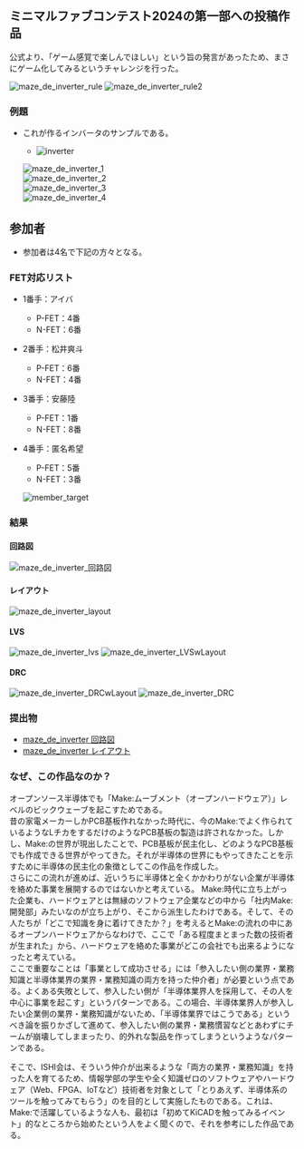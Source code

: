 ## ミニマルファブコンテスト2024の第一部への投稿作品
公式より、「ゲーム感覚で楽しんでほしい」という旨の発言があったため、まさにゲーム化してみるというチャレンジを行った。

  ![maze_de_inverter_rule](https://ishi-kai.org/assets/images/contest/minimalfab_maze_rule.png)
  ![maze_de_inverter_rule2](https://ishi-kai.org/assets/images/contest/minimalfab_maze_rule_other.png)

### 例題
- これが作るインバータのサンプルである。
    - ![inverter](https://ishi-kai.org/assets/images/contest/minimalfab_inverter_sample.png)  

  ![maze_de_inverter_1](https://ishi-kai.org/assets/images/contest/minimalfab_maze_example_1.png)  
  ![maze_de_inverter_2](https://ishi-kai.org/assets/images/contest/minimalfab_maze_example_2.png)  
  ![maze_de_inverter_3](https://ishi-kai.org/assets/images/contest/minimalfab_maze_example_3.png)  
  ![maze_de_inverter_4](https://ishi-kai.org/assets/images/contest/minimalfab_maze_example_4.png)  


## 参加者
- 参加者は4名で下記の方々となる。

### FET対応リスト
- 1番手：アイバ
    - P-FET：4番
    - N-FET：6番
- 2番手：松井爽斗
    - P-FET：6番
    - N-FET：4番
- 3番手：安藤陸
    - P-FET：1番
    - N-FET：8番
- 4番手：匿名希望
    - P-FET：5番
    - N-FET：3番

  ![member_target](images/member_target.png)

### 結果
#### 回路図
  ![maze_de_inverter_回路図](images/schematic.png)

#### レイアウト
  ![maze_de_inverter_layout](images/layout.png)

#### LVS
  ![maze_de_inverter_lvs](images/lvs.png)
  ![maze_de_inverter_LVSwLayout](images/layout_lvs.png)

#### DRC
  ![maze_de_inverter_DRCwLayout](images/layout_drc.png)
  ![maze_de_inverter_DRC](images/drc.png)

### 提出物
- [maze_de_inverter 回路図](maze_de_inverter/maze_de_inverter.sch)
- [maze_de_inverter レイアウト](maze_de_inverter/maze_de_inverter.gds)


### なぜ、この作品なのか？
オープンソース半導体でも「Make:ムーブメント（オープンハードウェア）」レベルのビックウェーブを起こすためである。  
昔の家電メーカーしかPCB基板作れなかった時代に、今のMake:でよく作られているようなLチカをするだけのようなPCB基板の製造は許されなかった。しかし、Make:の世界が現出したことで、PCB基板が民主化し、どのようなPCB基板でも作成できる世界がやってきた。それが半導体の世界にもやってきたことを示すために半導体の民主化の象徴としてこの作品を作成した。  
さらにこの流れが進めば、近いうちに半導体と全くかかわりがない企業が半導体を絡めた事業を展開するのではないかと考えている。 Make:時代に立ち上がった企業も、ハードウェアとは無縁のソフトウェア企業などの中から「社内Make:開発部」みたいなのが立ち上がり、そこから派生したわけである。そして、その人たちが「どこで知識を身に着けてきたか？」を考えるとMake:の流れの中にあるオープンハードウェアからなわけで、ここで「ある程度まとまった数の技術者が生まれた」から、ハードウェアを絡めた事業がどこの会社でも出来るようになったと考えている。  
ここで重要なことは「事業として成功させる」には「参入したい側の業界・業務知識と半導体業界の業界・業務知識の両方を持った仲介者」が必要という点である。よくある失敗として、参入したい側が「半導体業界人を採用して、その人を中心に事業を起こす」というパターンである。この場合、半導体業界人が参入したい企業側の業界・業務知識がないため、「半導体業界ではこうである」というべき論を振りかざして進めて、参入したい側の業界・業務慣習などとあわずにチームが崩壊してしままったり、的外れな製品を作ってしまうというようなパターンである。  
  
そこで、ISHI会は、そういう仲介が出来るような「両方の業界・業務知識」を持った人を育てるため、情報学部の学生や全く知識ゼロのソフトウェアやハードウェア（Web、FPGA、IoTなど）技術者を対象として「とりあえず、半導体系のツールを触ってみてもらう」のを目的として実施したものである。これは、Make:で活躍しているような人も、最初は「初めてKiCADを触ってみるイベント」的なところから始めたという人をよく聞くので、それを参考にした作品である。  
